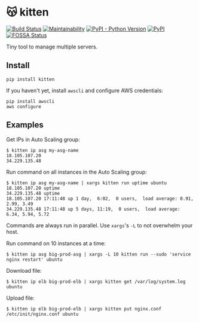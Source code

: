 # 😽 kitten

[![Build Status](https://travis-ci.org/hoffa/kitten.svg?branch=master)](https://travis-ci.org/hoffa/kitten) [![Maintainability](https://api.codeclimate.com/v1/badges/c47c16854e850f077fbb/maintainability)](https://codeclimate.com/github/hoffa/awsutil/maintainability) [![PyPI - Python Version](https://img.shields.io/pypi/pyversions/kitten.svg)](https://pypi.org/project/kitten) [![PyPI](https://img.shields.io/pypi/v/kitten.svg)](https://pypi.python.org/pypi/kitten) [![FOSSA Status](https://app.fossa.io/api/projects/git%2Bgithub.com%2Fhoffa%2Fdamn.svg?type=shield)](https://app.fossa.io/projects/git%2Bgithub.com%2Fhoffa%2Fdamn?ref=badge_shield)

Tiny tool to manage multiple servers.

## Install

```
pip install kitten
```

If you haven't yet, install `awscli` and configure AWS credentials:

```
pip install awscli
aws configure
```

## Examples

Get IPs in Auto Scaling group:

```
$ kitten ip asg my-asg-name
18.105.107.20
34.229.135.48
```

Run command on all instances in the Auto Scaling group:

```
$ kitten ip asg my-asg-name | xargs kitten run uptime ubuntu
18.105.107.20 uptime
34.229.135.48 uptime
18.105.107.20 17:11:48 up 1 day,  6:02,  0 users,  load average: 0.91, 2.99, 3.49
34.229.135.48 17:11:48 up 5 days, 11:19,  0 users,  load average: 6.34, 5.94, 5.72
```

Commands are always run in parallel. Use `xargs`'s `-L` to not overwhelm your host.

Run command on 10 instances at a time:
```
$ kitten ip asg big-prod-asg | xargs -L 10 kitten run --sudo 'service nginx restart' ubuntu
```

Download file:
```
$ kitten ip elb big-prod-elb | xargs kitten get /var/log/system.log ubuntu
```

Upload file:
```
$ kitten ip elb big-prod-elb | xargs kitten put nginx.conf /etc/init/nginx.conf ubuntu
```
